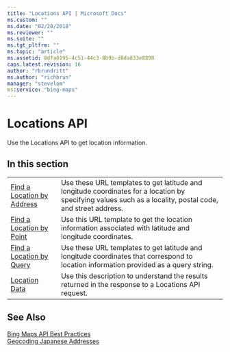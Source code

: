 ```yaml
---
title: "Locations API | Microsoft Docs"
ms.custom: ""
ms.date: "02/28/2018"
ms.reviewer: ""
ms.suite: ""
ms.tgt_pltfrm: ""
ms.topic: "article"
ms.assetid: 8dfa0195-4c51-44c3-8b9b-d8dad33e8898
caps.latest.revision: 16
author: "rbrundritt"
ms.author: "richbrun"
manager: "stevelom"
ms:service: "bing-maps"
---
```

# Locations API
Use the Locations API to get location information.  
  
## In this section  
  
|||  
|-|-|  
|[Find a Location by Address](../rest-services/find-a-location-by-address.md)|Use these URL templates to get latitude and longitude coordinates for a location by specifying values such as a locality, postal code, and street address.|  
|[Find a Location by Point](../rest-services/find-a-location-by-point.md)|Use this URL template to get the location information associated with latitude and longitude coordinates.|  
|[Find a Location by Query](../rest-services/find-a-location-by-query.md)|Use these URL templates to get latitude and longitude coordinates that correspond to location information provided as a query string.|  
|[Location Data](../rest-services/location-data.md)|Use this description to understand the results returned in the response to a Locations API request.|  
  
## See Also  
 [Bing Maps API Best Practices](https://msdn.microsoft.com/en-us/library/dn894107.aspx)   
 [Geocoding Japanese Addresses](http://msdn.microsoft.com/en-us/library/dn384099.aspx)